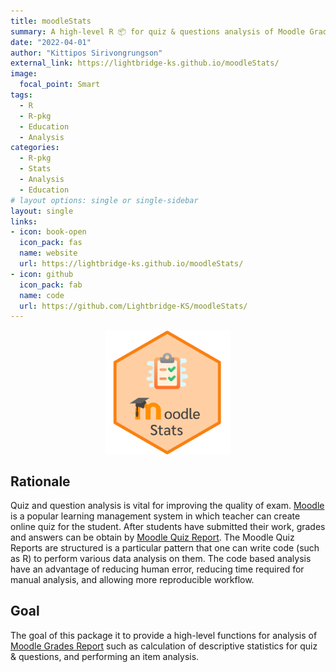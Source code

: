 ```yaml
---
title: moodleStats
summary: A high-level R 📦 for quiz & questions analysis of Moodle Grades Report. 
date: "2022-04-01"
author: "Kittipos Sirivongrungson"
external_link: https://lightbridge-ks.github.io/moodleStats/
image:
  focal_point: Smart
tags:
  - R
  - R-pkg
  - Education
  - Analysis
categories:
  - R-pkg
  - Stats
  - Analysis
  - Education
# layout options: single or single-sidebar
layout: single
links:
- icon: book-open
  icon_pack: fas
  name: website
  url: https://lightbridge-ks.github.io/moodleStats/
- icon: github
  icon_pack: fab
  name: code
  url: https://github.com/Lightbridge-KS/moodleStats/
---
```


<img src="featured-hex.png" alt="logo-moodleStats" width="200" style="display: block; margin: auto;" />


## Rationale

Quiz and question analysis is vital for improving the quality of exam.
[Moodle](https://moodle.org) is a popular learning management system in which teacher can create online quiz for the student. After students have submitted their work, grades and answers can be obtain by [Moodle Quiz Report](https://docs.moodle.org/311/en/Quiz_reports#Grades_report). The Moodle Quiz Reports are structured is a particular pattern that one can write code (such as R) to perform various data analysis on them. The code based analysis have an advantage of reducing human error, reducing time required for manual analysis, and allowing more reproducible workflow.

## Goal

The goal of this package it to provide a high-level functions for analysis of [Moodle Grades Report](https://docs.moodle.org/311/en/Quiz_reports#Grades_report) such as calculation of descriptive statistics for quiz & questions, and performing an item analysis.